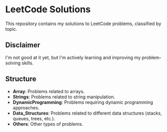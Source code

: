 # LeetCode Solutions

This repository contains my solutions to LeetCode problems, classified by topic.

## Disclaimer
I'm not good at it yet, but I'm actively learning and improving my problem-solving skills.

## Structure
- **Array**: Problems related to arrays.
- **Strings**: Problems related to string manipulation.
- **DynamicProgramming**: Problems requiring dynamic programming approaches.
- **Data_Structures**: Problems related to different data structures (stacks, queues, trees, etc.).
- **Others**: Other types of problems.
